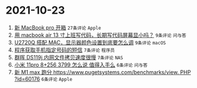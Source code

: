 # 2021-10-23

1. [新 MacBook pro 开箱](https://www.v2ex.com/t/809961) `27条评论` `Apple`
1. [用 macbook air 13 寸上班写代码，长期写代码屏幕显小吗？](https://www.v2ex.com/t/809970) `9条评论` `问与答`
1. [U2720Q 搭配 MAC，显示器颜色设置到底要怎么调](https://www.v2ex.com/t/809959) `9条评论` `macOS`
1. [程序获取手机指定号码的短信](https://www.v2ex.com/t/809973) `7条评论` `程序员`
1. [群晖 DS119j 内网文件拷贝速度很慢](https://www.v2ex.com/t/809962) `7条评论` `NAS`
1. [小米 11pro 8+256 3799 怎么说 值得入手么](https://www.v2ex.com/t/809960) `6条评论` `问与答`
1. [新 M1 max 跑分 https://www.pugetsystems.com/benchmarks/view. PHP ?id=60176](https://www.v2ex.com/t/809954) `6条评论` `Apple`
